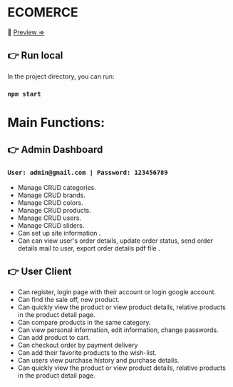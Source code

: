 # ECOMERCE

🔗 [Preview =>](https://ecomerce-shop.vercel.app/)

## 👉 Run local

In the project directory, you can run:

### `npm start`

# Main Functions:

## 👉 Admin Dashboard

### `User: admin@gmail.com | Password: 123456789`
- Manage CRUD categories.
- Manage CRUD brands.
- Manage CRUD colors.
- Manage CRUD products.
- Manage CRUD users.
- Manage CRUD sliders.
- Can set up site information .
- Can can view user's order details, update order status, send order details mail to user, export order details pdf file .
## 👉 User Client
- Can register, login page with their account or login google account.
- Can find the sale off, new product.
- Can  quickly view the product or view product details, relative products  in the product detail page.
- Can compare products in the same category.
- Can view personal information, edit information, change passwords.
- Can add product to cart.
- Can checkout order by  payment delivery
- Can add their favorite products to the wish-list.
- Can users view purchase history and purchase details.
- Can quickly view the product or view product details, relative products in the product detail page.
